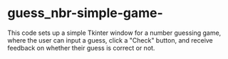 # guess_nbr-simple-game-
This code sets up a simple Tkinter window for a number guessing game, where the user can input a guess, click a "Check" button, and receive feedback on whether their guess is correct or not.
